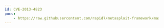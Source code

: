 ```yaml
---
id: CVE-2013-4823
pocs:
    - https://raw.githubusercontent.com/rapid7/metasploit-framework/master/modules/auxiliary/scanner/http/hp_imc_bims_downloadservlet_traversal.rb
---
```


